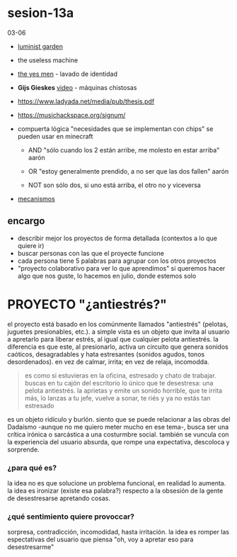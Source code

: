 # sesion-13a

03-06

- [luminist garden](https://folktekarchive.com/instruments/electrocoustic/luminist-garden)

- the useless machine

- [the yes men](https://es.wikipedia.org/wiki/The_Yes_Men) - lavado de identidad

- **Gijs Gieskes** [video](https://www.youtube.com/watch?v=swtgayqjDXU) - máquinas chistosas

- <https://www.ladyada.net/media/pub/thesis.pdf>

- <https://musichackspace.org/signum/>

- compuerta lógica "necesidades que se implementan con chips" se pueden usar en minecraft

    - AND "sólo cuando los 2 están arribe, me molesto en estar arriba" aarón
    
    - OR "estoy generalmente prendido, a no ser que las dos fallen" aarón
    
    - NOT son sólo dos, si uno está arriba, el otro no y viceversa

- [mecanismos](https://www.youtube.com/user/thang010146)


## encargo

- describir mejor los proyectos de forma detallada (contextos a lo que quiere ir)
- buscar personas con las que el proyecte funcione
- cada persona tiene 5 palabras para agrupar con los otros proyectos
- "proyecto colaborativo para ver lo que aprendimos" si queremos hacer algo que nos guste, lo hacemos en julio, donde estemos solo

# PROYECTO "¿antiestrés?"

el proyecto está basado en los comúnmente llamados "antiestrés" (pelotas, juguetes presionables, etc.). a simple vista es un objeto que invita al usuario a apretarlo para liberar estrés, al igual que cualquier pelota antiestrés. la diferencia es que este, al presionarlo, activa un circuito que genera sonidos caóticos, desagradables y hata estresantes (sonidos agudos, tonos desordenados). en vez de calmar, irrita; en vez de relaja, incomodda.

> es como si estuvieras en la oficina, estresado y chato de trabajar. buscas en tu cajón del escritorio lo único que te desestresa: una pelota antiestrés. la aprietas y emite un sonido horrible, que te irrita más, lo lanzas a tu jefe, vuelve a sonar, te riés y ya no estás tan estresado

es un objeto ridículo y burlón. siento que se puede relacionar a las obras del Dadaísmo -aunque no me quiero meter mucho en ese tema-, busca ser una crítica irónica o sarcástica a una costurmbre social. también se vuncula con la experiencia del usuario absurda, que rompe una expectativa, descoloca y sorprende.

### ¿para qué es?

la idea no es que solucione un problema funcional, en realidad lo aumenta. la idea es ironizar (existe esa palabra?) respecto a la obsesión de la gente de desestresarse apretando cosas.

### ¿qué sentimiento quiere provoccar?

sorpresa, contradicción, incomodidad, hasta irritación. la idea es romper las espectativas del usuario que piensa "oh, voy a apretar eso para desestresarme"

